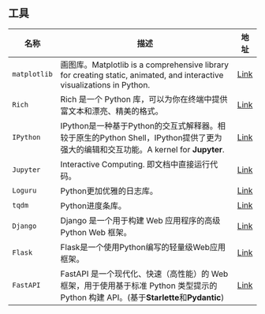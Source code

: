 ## 工具

| 名称           | 描述                                                                                                                 | 地址                                               |
| ------------ | ------------------------------------------------------------------------------------------------------------------ | ------------------------------------------------ |
| `matplotlib` | 画图库。Matplotlib is a comprehensive library for creating static, animated, and interactive visualizations in Python. | [Link](https://github.com/matplotlib/matplotlib) |
| `Rich`       | Rich 是一个 Python 库，可以为你在终端中提供富文本和漂亮、精美的格式。                                                                          | [Link](https://github.com/Textualize/rich)       |
| `IPython`    | IPython是一种基于Python的交互式解释器。相较于原生的Python Shell，IPython提供了更为强大的编辑和交互功能。A kernel for **Jupyter**.                      | [Link](https://github.com/ipython)               |
| `Jupyter`    | Interactive Computing. 即文档中直接运行代码。                                                                                 | [Link](https://github.com/jupyter)               |
| `Loguru`     | Python更加优雅的日志库。                                                                                                    | [Link](https://github.com/Delgan/loguru)         |
| `tqdm`       | Python进度条库。                                                                                                        | [Link](https://github.com/tqdm/tqdm)             |
| `Django`     | Django 是一个用于构建 Web 应用程序的高级 Python Web 框架。                                                                          | [Link](https://github.com/django/django)         |
| `Flask`      | Flask是一个使用Python编写的轻量级Web应用框架。                                                                                     | [Link](https://github.com/pallets/flask)         |
| `FastAPI`    | FastAPI 是一个现代化、快速（高性能）的 Web 框架，用于使用基于标准 Python 类型提示的 Python 构建 API。(基于**Starlette**和**Pydantic**)                  | [Link](https://fastapi.org.cn/)                  |
